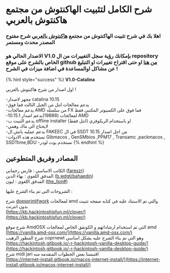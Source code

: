 # شرح الكامل لتثبيت الهاكنتوش من مجتمع هاكنتوش بالعربي

### اهلا بك في شرح تثبيت الهاكنتوش من مجتمع [هاكنتوش بالعربي](https://هاكنتوش.com) شرح مفتوح المصدر محدث ومستمر

### **الاصدار الحالي ه**و V1.0 بإمكانك رؤية سجل التغييرات من ال repository الخاص بالشرح على موقع github [من هنا](https://github.com/ARhackintosh/ARtutorial/releases)  او حتى اقتراح تغييرات او التبليغ عن مشاكل اوالمساعدة في اضافة ميزات في الشرح !

{% hint style="success" %}
**V1.0-Catalina** 

اول اصدار من شرح هاكنتوش بالعربي !

-مجهز لاصدار catalina 10.15  
-يدعم معالجات انتل من الجيل الثالث فما فوق  
-يدعم معالجات AMD من سلسله FX فما فوق على الكمبيوتر المكتبي فقط  
-يدعم اصدار 10.15.1\(19B88\) لمعالجات AMD   
-يدعم الثبيت ب offline installer او باستخدام الريكوفري \(انتل فقط\)   
-لايحتاج الى ماك وهمي  
-يدعم عمليه باتش ال FAKEEC في ال SSDT من اجل اصدار 10.15   
-نستخدم هذه الادوات Gibmacos , GenSMbios ,PPM17 , Transamc ,packmacos , SSDTtime,BDU -نستخدم بوت لودر 
{% endhint %}

##  المصادر وفريق المتطوعين

الكاتب الاساسي : فارس رحماني \([fareszr](https://هاكنتوش.com/members/fareszr.2/)\)  
المدقق اللغوي : بهاء الدين \([b.wdgt/bahaedin](https://هاكنتوش.com/members/bahaedin.3/)\)  
المدقق اللغوي :  ليون \([the\_lion\#](https://هاكنتوش.com/members/the_lion.12/)\)

الشروحات التي تم بناء الشرح عليها :

شرح [doesprintifwork](https://github.com/doesprintfwork) لمعالجات amd والتي تم الاستناد عليه في كتابه صفحه تثبيت بدون انترنت  
[https://kb.hackintoshisfun.ml/clover/](https://kb.hackintoshisfun.ml/clover/)

شرح موقع AmdOSX التي تم استخدام ارشاداتهم و الكونفق الخاص لمعالجات amd  
[https://vanilla.amd-osx.com/](https://vanilla.amd-osx.com/)  
شرح المطور الرهيب coprnewt وهو التي تم بناء الشرح عليه بشكل اساسي  
[https://hackintosh.gitbook.io/-r-hackintosh-vanilla-desktop-guide/](https://hackintosh.gitbook.io/-r-hackintosh-vanilla-desktop-guide/)  
شرح midi jari اقتبسنا بعض الخطوات المتقدمه منه  
[https://internet-install.gitbook.io/macos-internet-install/](https://internet-install.gitbook.io/macos-internet-install/)

